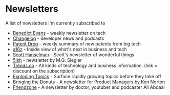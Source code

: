 # Newsletters

A list of newsletters I'm currently subscribed to

- [Benedict Evans](https://www.ben-evans.com/newsletter) - weekly newsletter on tech
- [Changelog](https://changelog.com/subscribe) - developer news and podcasts
- [Patent Drop](https://patentdrop.substack.com/) - weekly summary of new patents from big tech
- [a16z](https://a16z.com/) - Inside view of what's next in business and tech
- [Scott Hanselman](https://hanselman.substack.com/) - Scott's newsletter of wonderful things
- [5ish](https://5ish.org/about) - newsletter by M.G. Siegler
- [Trends.co](https://trends.co/?ref=42960) - All kinds of technology and business information. (link = discount on the subscription)
- [Exploding Topics](https://explodingtopics.com/) - Surface rapidly growing topics before they take off
- [Bringing the Donuts](https://kennethn.substack.com/) - A newsletter for Product Managers by Ken Norton
- [Friendzone](https://aliabdaal.com/newsletter/) - A newsletter by doctor, youtuber and podcaster Ali Abdaal
